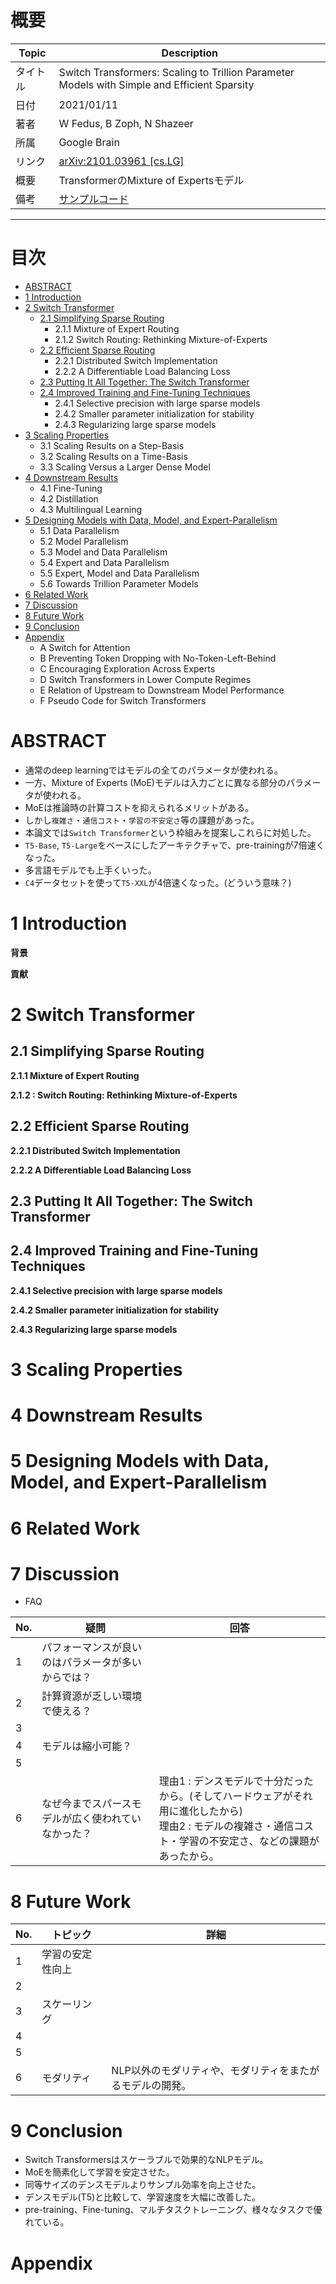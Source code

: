 # 概要

|Topic|Description|
|---|---|
|タイトル|Switch Transformers: Scaling to Trillion Parameter Models with Simple and Efficient Sparsity|
|日付|2021/01/11|
|著者|W Fedus, B Zoph, N Shazeer|
|所属|Google Brain|
|リンク|[arXiv:2101.03961 [cs.LG]](https://arxiv.org/abs/2101.03961)|
|概要|TransformerのMixture of Expertsモデル|
|備考|[サンプルコード](https://github.com/tensorflow/mesh/blob/master/mesh_tensorflow/transformer/moe.py)|

***

# 目次
- [ABSTRACT](#ABSTRACT)
- [1 Introduction](#1-Introduction)
- [2 Switch Transformer](#2-Switch-Transformer)
    - [2.1 Simplifying Sparse Routing](##2.1-Simplifying-Sparse-Routing)
        - 2.1.1 Mixture of Expert Routing
        - 2.1.2 Switch Routing: Rethinking Mixture-of-Experts
    - [2.2 Efficient Sparse Routing ](##2.2-Efficient-Sparse-Routing)
        - 2.2.1 Distributed Switch Implementation
        - 2.2.2 A Differentiable Load Balancing Loss
    - [2.3 Putting It All Together: The Switch Transformer](##2.3-Putting-It-All-Together:-The-Switch-Transformer)
    - [2.4 Improved Training and Fine-Tuning Techniques](##2.4-Improved-Training-and-Fine-Tuning-Techniques)
        - 2.4.1 Selective precision with large sparse models
        - 2.4.2 Smaller parameter initialization for stability
        - 2.4.3 Regularizing large sparse models
- [3 Scaling Properties](#3-Scaling-Properties)
    - 3.1 Scaling Results on a Step-Basis 
    - 3.2 Scaling Results on a Time-Basis 
    - 3.3 Scaling Versus a Larger Dense Model 
- [4 Downstream Results](#4-Downstream-Results)
    - 4.1 Fine-Tuning 
    - 4.2 Distillation 
    - 4.3 Multilingual Learning
- [5 Designing Models with Data, Model, and Expert-Parallelism](#5-Designing-Models-with-Data,-Model,-and-Expert-Parallelism)
    - 5.1 Data Parallelism
    - 5.2 Model Parallelism
    - 5.3 Model and Data Parallelism
    - 5.4 Expert and Data Parallelism
    - 5.5 Expert, Model and Data Parallelism
    - 5.6 Towards Trillion Parameter Models
- [6 Related Work](#6-Related-Work)
- [7 Discussion](#7-Discussion)
- [8 Future Work](#8-Future-Work)
- [9 Conclusion](#9-Conclusion)
- [Appendix](#Appendix)
    - A Switch for Attention
    - B Preventing Token Dropping with No-Token-Left-Behind
    - C Encouraging Exploration Across Experts
    - D Switch Transformers in Lower Compute Regimes
    - E Relation of Upstream to Downstream Model Performance 
    - F Pseudo Code for Switch Transformers 

# ABSTRACT
- 通常のdeep learningではモデルの全てのパラメータが使われる。
- 一方、Mixture of Experts (MoE)モデルは入力ごとに異なる部分のパラメータが使われる。
- MoEは推論時の計算コストを抑えられるメリットがある。
- しかし`複雑さ`・`通信コスト`・`学習の不安定さ`等の課題があった。
- 本論文では`Switch Transformer`という枠組みを提案しこれらに対処した。
- `T5-Base`, `T5-Large`をベースにしたアーキテクチャで、pre-trainingが7倍速くなった。
- 多言語モデルでも上手くいった。
- `C4`データセットを使って`T5-XXL`が4倍速くなった。(どういう意味？)

# 1 Introduction

**背景**



**貢献**



# 2 Switch Transformer

## 2.1 Simplifying Sparse Routing

**2.1.1 Mixture of Expert Routing**


**2.1.2 : Switch Routing: Rethinking Mixture-of-Experts**


## 2.2 Efficient Sparse Routing 


**2.2.1 Distributed Switch Implementation**

**2.2.2 A Differentiable Load Balancing Loss**



## 2.3 Putting It All Together: The Switch Transformer





## 2.4 Improved Training and Fine-Tuning Techniques





**2.4.1 Selective precision with large sparse models**

**2.4.2 Smaller parameter initialization for stability**


**2.4.3 Regularizing large sparse models**

# 3 Scaling Properties
# 4 Downstream Results
# 5 Designing Models with Data, Model, and Expert-Parallelism
# 6 Related Work


# 7 Discussion
- FAQ

|No.|疑問|回答|
|---|---|---|
|1|パフォーマンスが良いのはパラメータが多いからでは？||
|2|計算資源が乏しい環境で使える？||
|3|||
|4|モデルは縮小可能？||
|5|||
|6|なぜ今までスパースモデルが広く使われていなかった？|理由1 : デンスモデルで十分だったから。(そしてハードウェアがそれ用に進化したから)<br>理由2 : モデルの複雑さ・通信コスト・学習の不安定さ、などの課題があったから。|


# 8 Future Work

|No.|トピック|詳細|
|---|---|---|
|1|学習の安定性向上||
|2|||
|3|スケーリング||
|4|||
|5|||
|6|モダリティ|NLP以外のモダリティや、モダリティをまたがるモデルの開発。|



# 9 Conclusion
- Switch Transformersはスケーラブルで効果的なNLPモデル。
- MoEを簡素化して学習を安定させた。
- 同等サイズのデンスモデルよりサンプル効率を向上させた。
- デンスモデル(T5)と比較して、学習速度を大幅に改善した。
- pre-training、Fine-tuning、マルチタスクトレーニング、様々なタスクで優れている。


# Appendix


